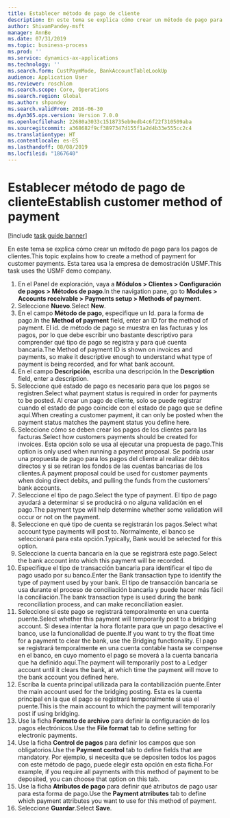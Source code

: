 ```yaml
---
title: Establecer método de pago de cliente
description: En este tema se explica cómo crear un método de pago para los pagos de clientes.
author: ShivamPandey-msft
manager: AnnBe
ms.date: 07/31/2019
ms.topic: business-process
ms.prod: ''
ms.service: dynamics-ax-applications
ms.technology: ''
ms.search.form: CustPaymMode, BankAccountTableLookUp
audience: Application User
ms.reviewer: roschlom
ms.search.scope: Core, Operations
ms.search.region: Global
ms.author: shpandey
ms.search.validFrom: 2016-06-30
ms.dyn365.ops.version: Version 7.0.0
ms.openlocfilehash: 22680a3033c1518735eb9edb4c6f22f310509aba
ms.sourcegitcommit: a368682f9cf3897347d155f1a2d4b33e555cc2c4
ms.translationtype: HT
ms.contentlocale: es-ES
ms.lasthandoff: 08/08/2019
ms.locfileid: "1867640"
---
```

# <a name="establish-customer-method-of-payment"></a><span data-ttu-id="8c746-103">Establecer método de pago de cliente</span><span class="sxs-lookup"><span data-stu-id="8c746-103">Establish customer method of payment</span></span>

[!include [task guide banner](../../includes/task-guide-banner.md)]

<span data-ttu-id="8c746-104">En este tema se explica cómo crear un método de pago para los pagos de clientes.</span><span class="sxs-lookup"><span data-stu-id="8c746-104">This topic explains how to create a method of payment for customer payments.</span></span> <span data-ttu-id="8c746-105">Esta tarea usa la empresa de demostración USMF.</span><span class="sxs-lookup"><span data-stu-id="8c746-105">This task uses the USMF demo company.</span></span>

1. <span data-ttu-id="8c746-106">En el Panel de exploración, vaya a **Módulos > Clientes > Configuración de pagos > Métodos de pago**.</span><span class="sxs-lookup"><span data-stu-id="8c746-106">In the navigation pane, go to **Modules > Accounts receivable > Payments setup > Methods of payment**.</span></span>
2. <span data-ttu-id="8c746-107">Seleccione **Nuevo**.</span><span class="sxs-lookup"><span data-stu-id="8c746-107">Select **New**.</span></span>
3. <span data-ttu-id="8c746-108">En el campo **Método de pago**, especifique un Id. para la forma de pago.</span><span class="sxs-lookup"><span data-stu-id="8c746-108">In the **Method of payment** field, enter an ID for the method of payment.</span></span> <span data-ttu-id="8c746-109">El id. de método de pago se muestra en las facturas y los pagos, por lo que debe escribir uno bastante descriptivo para comprender qué tipo de pago se registra y para qué cuenta bancaria.</span><span class="sxs-lookup"><span data-stu-id="8c746-109">The Method of payment ID is shown on invoices and payments, so make it descriptive enough to understand what type of payment is being recorded, and for what bank account.</span></span>  
4. <span data-ttu-id="8c746-110">En el campo **Descripción**, escriba una descripción.</span><span class="sxs-lookup"><span data-stu-id="8c746-110">In the **Description** field, enter a description.</span></span>
5. <span data-ttu-id="8c746-111">Seleccione qué estado de pago es necesario para que los pagos se registren.</span><span class="sxs-lookup"><span data-stu-id="8c746-111">Select what payment status is required in order for payments to be posted.</span></span> <span data-ttu-id="8c746-112">Al crear un pago de cliente, solo se puede registrar cuando el estado de pago coincide con el estado de pago que se define aquí.</span><span class="sxs-lookup"><span data-stu-id="8c746-112">When creating a customer payment, it can only be posted when the payment status matches the payment status you define here.</span></span>  
6. <span data-ttu-id="8c746-113">Seleccione cómo se deben crear los pagos de los clientes para las facturas.</span><span class="sxs-lookup"><span data-stu-id="8c746-113">Select how customers payments should be created for invoices.</span></span> <span data-ttu-id="8c746-114">Esta opción solo se usa al ejecutar una propuesta de pago.</span><span class="sxs-lookup"><span data-stu-id="8c746-114">This option is only used when running a payment proposal.</span></span> <span data-ttu-id="8c746-115">Se podría usar una propuesta de pago para los pagos del cliente al realizar débitos directos y si se retiran los fondos de las cuentas bancarias de los clientes.</span><span class="sxs-lookup"><span data-stu-id="8c746-115">A payment proposal could be used for customer payments when doing direct debits, and pulling the funds from the customers' bank accounts.</span></span>  
7. <span data-ttu-id="8c746-116">Seleccione el tipo de pago.</span><span class="sxs-lookup"><span data-stu-id="8c746-116">Select the type of payment.</span></span> <span data-ttu-id="8c746-117">El tipo de pago ayudará a determinar si se producirá o no alguna validación en el pago.</span><span class="sxs-lookup"><span data-stu-id="8c746-117">The payment type will help determine whether some validation will occur or not on the payment.</span></span>  
8. <span data-ttu-id="8c746-118">Seleccione en qué tipo de cuenta se registrarán los pagos.</span><span class="sxs-lookup"><span data-stu-id="8c746-118">Select what account type payments will post to.</span></span> <span data-ttu-id="8c746-119">Normalmente, el banco se seleccionará para esta opción.</span><span class="sxs-lookup"><span data-stu-id="8c746-119">Typically, Bank would be selected for this option.</span></span>  
9. <span data-ttu-id="8c746-120">Seleccione la cuenta bancaria en la que se registrará este pago.</span><span class="sxs-lookup"><span data-stu-id="8c746-120">Select the bank account into which this payment will be recorded.</span></span>
10. <span data-ttu-id="8c746-121">Especifique el tipo de transacción bancaria para identificar el tipo de pago usado por su banco.</span><span class="sxs-lookup"><span data-stu-id="8c746-121">Enter the Bank transaction type to identify the type of payment used by your bank.</span></span> <span data-ttu-id="8c746-122">El tipo de transacción bancaria se usa durante el proceso de conciliación bancaria y puede hacer más fácil la conciliación.</span><span class="sxs-lookup"><span data-stu-id="8c746-122">The bank transaction type is used during the bank reconciliation process, and can make reconciliation easier.</span></span>  
11. <span data-ttu-id="8c746-123">Seleccione si este pago se registrará temporalmente en una cuenta puente.</span><span class="sxs-lookup"><span data-stu-id="8c746-123">Select whether this payment will temporarily post to a bridging account.</span></span> <span data-ttu-id="8c746-124">Si desea intentar la hora flotante para que un pago desactive el banco, use la funcionalidad de puente.</span><span class="sxs-lookup"><span data-stu-id="8c746-124">If you want to try the float time for a payment to clear the bank, use the Bridging functionality.</span></span> <span data-ttu-id="8c746-125">El pago se registrará temporalmente en una cuenta contable hasta se compense en el banco, en cuyo momento el pago se moverá a la cuenta bancaria que ha definido aquí.</span><span class="sxs-lookup"><span data-stu-id="8c746-125">The payment will temporarily post to a Ledger account until it clears the bank, at which time the payment will move to the bank account you defined here.</span></span>  
12. <span data-ttu-id="8c746-126">Escriba la cuenta principal utilizada para la contabilización puente.</span><span class="sxs-lookup"><span data-stu-id="8c746-126">Enter the main account used for the bridging posting.</span></span> <span data-ttu-id="8c746-127">Esta es la cuenta principal en la que el pago se registrará temporalmente si usa el puente.</span><span class="sxs-lookup"><span data-stu-id="8c746-127">This is the main account to which the payment will temporarily post if using bridging.</span></span>  
13. <span data-ttu-id="8c746-128">Use la ficha **Formato de archivo** para definir la configuración de los pagos electrónicos.</span><span class="sxs-lookup"><span data-stu-id="8c746-128">Use the **File format** tab to define setting for electronic payments.</span></span>
14. <span data-ttu-id="8c746-129">Use la ficha **Control de pagos** para definir los campos que son obligatorios.</span><span class="sxs-lookup"><span data-stu-id="8c746-129">Use the **Payment control** tab to define fields that are mandatory.</span></span> <span data-ttu-id="8c746-130">Por ejemplo, si necesita que se depositen todos los pagos con este método de pago, puede elegir esta opción en esta ficha.</span><span class="sxs-lookup"><span data-stu-id="8c746-130">For example, if you require all payments with this method of payment to be deposited, you can choose that option on this tab.</span></span>  
15. <span data-ttu-id="8c746-131">Use la ficha **Atributos de pago** para definir qué atributos de pago usar para esta forma de pago.</span><span class="sxs-lookup"><span data-stu-id="8c746-131">Use the **Payment atrributes** tab to define which payment attributes you want to use for this method of payment.</span></span>
16. <span data-ttu-id="8c746-132">Seleccione **Guardar**.</span><span class="sxs-lookup"><span data-stu-id="8c746-132">Select **Save**.</span></span>

